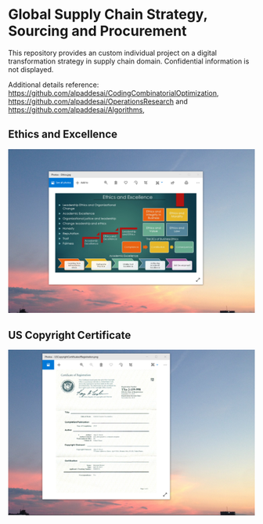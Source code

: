 # Global Supply Chain Strategy, Sourcing and Procurement

This repository provides an custom individual project on a digital transformation strategy in supply chain 
domain. Confidential information is not displayed.

Additional details reference: https://github.com/alpaddesai/CodingCombinatorialOptimization, https://github.com/alpaddesai/OperationsResearch and  https://github.com/alpaddesai/Algorithms, 

## Ethics and Excellence 
![image](EthicsandExcellence.png)

## US Copyright Certificate
![image](USCopyrightCertificate.png)

